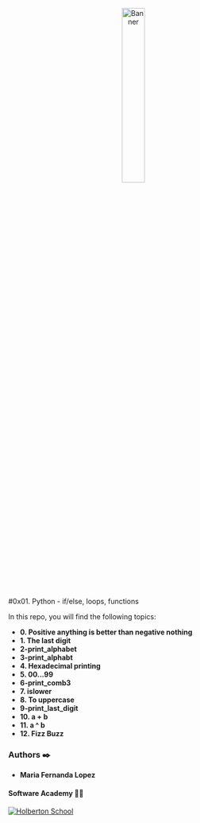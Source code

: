 <p align="center"><img src='https://img.icons8.com/nolan/452/python.png' alt='Banner' width=30%></p>

#0x01. Python - if/else, loops, functions

In this repo, you will find the following topics:

* __0. Positive anything is better than negative nothing__
* __1. The last digit__
* __2-print_alphabet__
* __3-print_alphabt__
* __4. Hexadecimal printing__
* __5. 00...99__
* __6-print_comb3__
* __7. islower__
* __8. To uppercase__
* __9-print_last_digit__
* __10. a + b__
* __11. a ^ b__
* __12. Fizz Buzz__


### Authors :black_nib:
* __Maria Fernanda Lopez__

#### Software Academy 👨‍💻

<p aling="center">
<a href="https://www.holbertonschool.com" target="_blank">
<img src="http://www.holbertonschool.com/holberton-logo.png" alt="Holberton School"  /></a>
</p>
